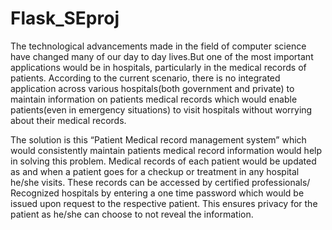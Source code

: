 # Flask_SEproj


The technological advancements made in the field of computer science have changed many of our day to day lives.But one of the most important applications would be in hospitals, particularly in the medical records of patients. According to the current scenario, there is no integrated application across various hospitals(both government and private) to maintain information on patients medical records which would enable patients(even in emergency situations) to visit hospitals without worrying about their medical records.


The solution is this “Patient Medical record management system” which would consistently maintain patients medical record information would help in solving this problem. Medical records of each patient would be updated as and when a patient goes for a checkup or treatment in any hospital he/she visits. These records can be accessed by certified professionals/ Recognized hospitals by entering a one time password which would be issued upon request to the respective patient. This ensures privacy for the patient as he/she can choose to not reveal the information.
